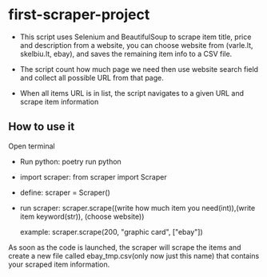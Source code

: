 # first-scraper-project

* This script uses Selenium and BeautifulSoup to scrape item title, price and description  from a website, you can choose website from (varle.lt, skelbiu.lt, ebay), and saves the remaining item info to a CSV file.

* The script count how much page we need then use website search field and collect all possible URL from that page.

* When all items URL is in list, the script navigates to a given URL and scrape item information

## How to use it

Open terminal

* Run python: 
    poetry run python
* import scraper:
    from scraper import Scraper
* define:
    scraper = Scraper()
* run scraper:
    scraper.scrape((write how much item you need(int)),(write item keyword(str)), (choose website))

    example:
    scraper.scrape(200, "graphic card", ["ebay"])


As soon as the code is launched, the scraper will scrape the items and create a new file called ebay_tmp.csv(only now just this name) that contains your scraped item information.